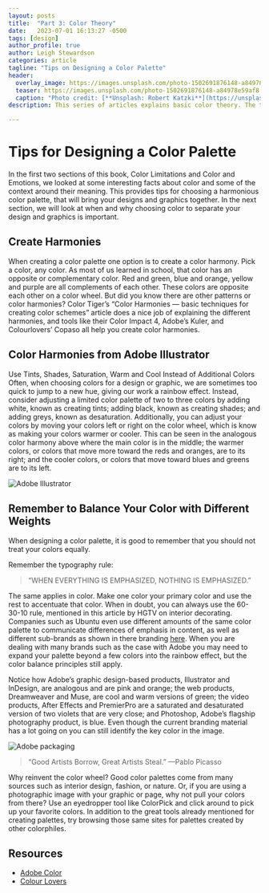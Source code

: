 ```yaml
---
layout: posts
title:  "Part 3: Color Theory"
date:   2023-07-01 16:13:27 -0500
tags: [design]
author_profile: true
author: Leigh Stewardson
categories: article
tagline: "Tips on Designing a Color Palette"
header:
  overlay_image: https://images.unsplash.com/photo-1502691876148-a84978e59af8
  teaser: https://images.unsplash.com/photo-1502691876148-a84978e59af8
  caption: "Photo credit: [**Unsplash: Robert Katzki**](https://unsplash.com/@ro_ka)"
description: This series of articles explains basic color theory. The third post explores tips for designing a color palette.

---
```

# Tips for Designing a Color Palette
In the first two sections of this book, Color Limitations and Color and Emotions, we looked at some interesting facts about color and some of the context around their meaning. This provides tips for choosing a harmonious color palette, that will bring your designs and graphics together. In the next section, we will look at when and why choosing color to separate your design and graphics is important.

## Create Harmonies
When creating a color palette one option is to create a color harmony. Pick a color, any color. As most of us learned in school, that color has an opposite or complementary color. Red and green, blue and orange, yellow and purple are all complements of each other. These colors are opposite each other on a color wheel. But did you know there are other patterns or color harmonies? Color Tiger’s “Color Harmonies — basic techniques for creating color schemes” article does a nice job of explaining the different harmonies, and tools like their Color Impact 4, Adobe’s Kuler, and Colourlovers’ Copaso all help you create color harmonies.

## Color Harmonies from Adobe Illustrator
Use Tints, Shades, Saturation, Warm and Cool Instead of Additional Colors
Often, when choosing colors for a design or graphic, we are sometimes too quick to jump to a new hue, giving our work a rainbow effect. Instead, consider adjusting a limited color palette of two to three colors by adding white, known as creating tints; adding black, known as creating shades; and adding greys, known as desaturation.
Additionally, you can adjust your colors by moving your colors left or right on the color wheel, which is know as making your colors warmer or cooler. This can be seen in the analogous color harmony above where the main color is in the middle; the warmer colors, or colors that move more toward the reds and oranges, are to its right; and the cooler colors, or colors that move toward blues and greens are to its left.

![Adobe Illustrator](/assets/images/adobe_ill.png)

## Remember to Balance Your Color with Different Weights
When designing a color palette, it is good to remember that you should not treat your colors equally.

Remember the typography rule:

>“WHEN EVERYTHING IS EMPHASIZED, NOTHING IS EMPHASIZED.”

The same applies in color. Make one color your primary color and use the rest to accentuate that color. When in doubt, you can always use the 60-30-10 rule, mentioned in this article by HGTV on interior decorating. Companies such as Ubuntu even use different amounts of the same color palette to communicate differences of emphasis in content, as well as different sub-brands as shown in there branding [here](http://design.ubuntu.com/brand/colour-palette). When you are dealing with many brands such as the case with Adobe you may need to expand your palette beyond a few colors into the rainbow effect, but the color balance principles still apply.

Notice how Adobe’s graphic design-based products, Illustrator and InDesign, are analogous and are pink and orange; the web products, Dreamweaver and Muse, are cool and warm versions of green; the video products, After Effects and PremierPro are a saturated and desaturated version of two violets that are very close; and Photoshop, Adobe’s flagship photography product, is blue. Even though the current branding material has a lot going on you can still identify the key color in the image.

![Adobe packaging](/assets/images/adobe_packaging.png)

> “Good Artists Borrow, Great Artists Steal.”
—Pablo Picasso

Why reinvent the color wheel? Good color palettes come from many sources such as interior design, fashion, or nature. Or, if you are using a photographic image with your graphic or page, why not pull your colors from there? Use an eyedropper tool like ColorPick and click around to pick up your favorite colors.
In addition to the great tools already mentioned for creating palettes, try browsing those same sites for palettes created by other colorphiles.

## Resources
* [Adobe Color](https://color.adobe.com/trends)
* [Colour Lovers](https://www.colourlovers.com/web/trends/websites)